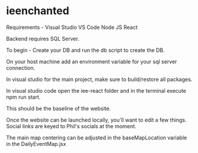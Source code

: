 # ieenchanted

Requirements - 
Visual Studio
VS Code
Node JS
React

Backend requires SQL Server.

To begin - 
Create your DB and run the db script to create the DB.

On your host machine add an environment variable for your sql server connection.

In visual studio for the main project, make sure to build/restore all packages.

In visual studio code open the iee-react folder and in the terminal execute npm run start.

This should be the baseline of the website.

Once the website can be launched locally, you'll want to edit a few things.  Social links are keyed to Phil's socials at the moment.

The main map centering can be adjusted in the baseMapLocation variable in the DailyEventMap.jsx
